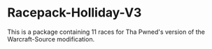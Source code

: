 # Racepack-Holliday-V3
This is a package containing 11 races for Tha Pwned's version of the Warcraft-Source modification.
